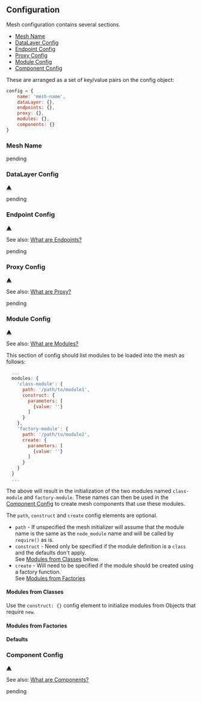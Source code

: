 ## Configuration

Mesh configuration contains several sections.

* [Mesh Name](#mesh-name)
* [DataLayer Config](#datalayer-config)
* [Endpoint Config](#endpoint-config)
* [Proxy Config](#proxy-config)
* [Module Config](#module-config)
* [Component Config](#component-config)

These are arranged as a set of key/value pairs on the config object:

```javascript
config = {
    name: 'mesh-name',
    dataLayer: {},
    endpoints: {},
    proxy: {},
    modules: {},
    components: {}
}
```

### Mesh Name

pending

### DataLayer Config

[&#9650;](#configuration)

pending

### Endpoint Config

[&#9650;](#configuration)

See also: [What are Endpoints?](#pending)

pending

### Proxy Config

[&#9650;](#configuration)

See also: [What are Proxy?](#pending)

pending

### Module Config

[&#9650;](#configuration)

See also: [What are Modules?](#pending)

This section of config should list modules to be loaded into the mesh as follows:

```javascript
  ...
  modules: {
    'class-module': {
      path: '/path/to/module1',
      construct: {
        parameters: [
          {value: ''}
        ]
      }
    },
    'factory-module': {
      path: '/path/to/module2',
      create: {
        parameters: [
          {value: ''}
        ]
      }
    }
  }
  ...
```

The above will result in the initialization of the two modules named `class-module` and `factory-module`. These names can then be used in the [Component Config](#component-config) to create mesh components that use these modules.

The `path`, `construct` and `create` config elements are optional. 

* `path` - If unspecified the mesh initializer will assume that the module name is the same as the `node_module` name and will be called by `require()` as is.<br/>
* `construct` - Need only be specified if the module definition is a `class` and the defaults don't apply. <br/>See [Modules from Classes](modules-from-classes) below.<br/>
* `create` - Will need to be specified if the module should be created using a factory function. <br/>See [Modules from Factories](#modules-from-factories)

#### Modules from Classes

Use the `construct: {}` config element to initialize modules from Objects that require `new`. 


#### Modules from Factories

#### Defaults

### Component Config

[&#9650;](#configuration)

See also: [What are Components?](#pending)

pending
